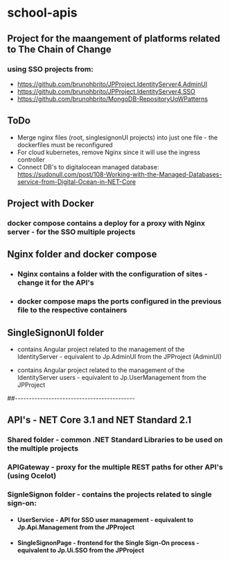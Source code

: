 # school-apis

## Project for the maangement of platforms related to The Chain of Change 

### using SSO projects from: 
- https://github.com/brunohbrito/JPProject.IdentityServer4.AdminUI
- https://github.com/brunohbrito/JPProject.IdentityServer4.SSO
- https://github.com/brunohbrito/MongoDB-RepositoryUoWPatterns

## ToDo

- Merge nginx files (root, singlesignonUI projects) into just one file - the dockerfiles must be reconfigured
- For cloud kubernetes, remove Nginx since it will use the ingress controller
- Connect DB's to digitalocean managed database: https://sudonull.com/post/108-Working-with-the-Managed-Databases-service-from-Digital-Ocean-in-NET-Core

## Project with Docker

### docker compose contains a deploy for a proxy with Nginx server - for the SSO multiple projects

## Nginx folder and docker compose

 - ### Nginx contains a folder with the configuration of sites - change it for the API's
 
 - ### docker compose maps the ports configured in the previous file to the respective containers
 
## SingleSignonUI folder 
- contains Angular project related to the management of the IdentityServer - equivalent to Jp.AdminUI from the JPProject (AdminUI)

- contains Angular project related to the management of the IdentityServer users - equivalent to Jp.UserManagement from the JPProject

##-------------------------------------------
## API's - NET Core 3.1 and NET Standard 2.1

### Shared folder - common .NET Standard Libraries to be used on the multiple projects

### APIGateway - proxy for the multiple REST paths for other API's (using Ocelot)

### SignleSignon folder - contains the projects related to single sign-on:

 - #### UserService - API for SSO user management - equivalent to Jp.Api.Management from the JPProject

 - #### SingleSignonPage - frontend for the Single Sign-On process - equivalent to Jp.Ui.SSO from the JPProject

